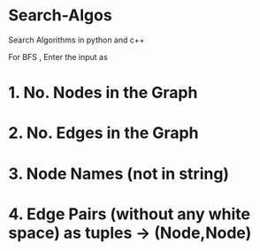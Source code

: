 # Search-Algos
Search Algorithms in python and c++

For BFS , Enter the input as 
# 1. No. Nodes in the Graph
# 2. No. Edges in the Graph
# 3. Node Names (not in string)
# 4. Edge Pairs (without any white space) as tuples -> (Node,Node)


